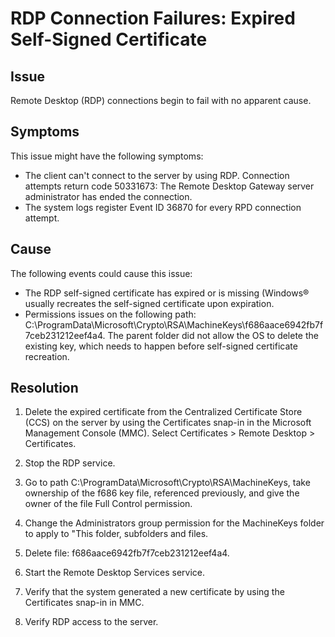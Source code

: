 # RDP Connection Failures: Expired Self-Signed Certificate

## Issue
Remote Desktop (RDP) connections begin to fail with no apparent cause.

## Symptoms
This issue might have the following symptoms:

- The client can't connect to the server by using RDP. Connection attempts return code 50331673: The Remote Desktop Gateway server administrator has ended the connection.
- The system logs register Event ID 36870 for every RPD connection attempt.

## Cause
The following events could cause this issue:

- The RDP self-signed certificate has expired or is missing (Windows® usually recreates the self-signed certificate upon expiration.
- Permissions issues on the following path: C:\ProgramData\Microsoft\Crypto\RSA\MachineKeys\f686aace6942fb7f7ceb231212eef4a4. The parent folder did not allow the OS to delete the existing key, which needs to happen before self-signed certificate recreation.

## Resolution
1) Delete the expired certificate from the Centralized Certificate Store (CCS) on the server by using the Certificates snap-in in the Microsoft Management Console (MMC). Select Certificates > Remote Desktop > Certificates.

2) Stop the RDP service.

3) Go to path C:\ProgramData\Microsoft\Crypto\RSA\MachineKeys, take ownership of the f686 key file, referenced previously, and give the owner of the file Full Control permission.

4) Change the Administrators group permission for the MachineKeys folder to apply to "This folder, subfolders and files.
   
5) Delete file: f686aace6942fb7f7ceb231212eef4a4.

6) Start the Remote Desktop Services service.

7) Verify that the system generated a new certificate by using the Certificates snap-in in MMC.

8) Verify RDP access to the server.
